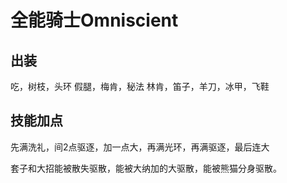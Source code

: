 # 全能骑士Omniscient 

## 出装
吃，树枝，头环
假腿，梅肯，秘法
林肯，笛子，羊刀，冰甲，飞鞋

## 技能加点
先满洗礼，间2点驱逐，加一点大，再满光环，再满驱逐，最后连大

套子和大招能被散失驱散，能被大纳加的大驱散，能被熊猫分身驱散。
